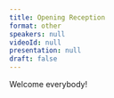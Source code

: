 ```yaml
---
title: Opening Reception
format: other
speakers: null
videoId: null
presentation: null
draft: false
---
```

Welcome everybody!
